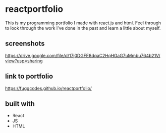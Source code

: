 # reactportfolio

This is my programming portfolio I made with react.js and html. Feel through to look through the work I've done in the past and learn a little about myself.

## screenshots

https://drive.google.com/file/d/17j0DGFE8dqaC2HqHGaG7uMmbu764b21V/view?usp=sharing

## link to portfolio

https://fuggcodes.github.io/reactportfolio/

## built with

- React
- JS
- HTML
